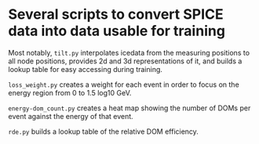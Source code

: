 # Several scripts to convert SPICE data into data usable for training

Most notably, `tilt.py` interpolates icedata from the measuring positions to all node positions, provides 2d and 3d representations of it, and builds a lookup table for easy accessing during training.

`loss_weight.py` creates a weight for each event in order to focus on the energy region from 0 to 1.5 log10 GeV.

`energy-dom_count.py` creates a heat map showing the number of DOMs per event against the energy of that event.

`rde.py` builds a lookup table of the relative DOM efficiency.

